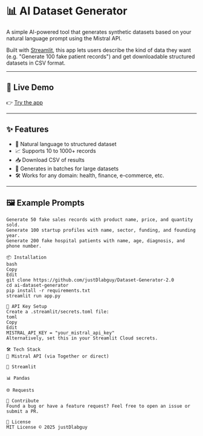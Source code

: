 # 📊 AI Dataset Generator

A simple AI-powered tool that generates synthetic datasets based on your natural language prompt using the Mistral API.

Built with [Streamlit](https://streamlit.io), this app lets users describe the kind of data they want (e.g. "Generate 100 fake patient records") and get downloadable structured datasets in CSV format.

---

## 🚀 Live Demo

👉 [Try the app](https://dataset-gen.streamlit.app/) 

---

## ✨ Features

- 🧠 Natural language to structured dataset
- 📈 Supports 10 to 1000+ records
- 📥 Download CSV of results
- 🔁 Generates in batches for large datasets
- 🛠️ Works for any domain: health, finance, e-commerce, etc.

---

## 🖼 Example Prompts

```text
Generate 50 fake sales records with product name, price, and quantity sold.
Generate 100 startup profiles with name, sector, funding, and founding year.
Generate 200 fake hospital patients with name, age, diagnosis, and phone number.

📦 Installation
bash
Copy
Edit
git clone https://github.com/justDlabguy/Dataset-Generator-2.0
cd ai-dataset-generator
pip install -r requirements.txt
streamlit run app.py

🔐 API Key Setup
Create a .streamlit/secrets.toml file:
toml
Copy
Edit
MISTRAL_API_KEY = "your_mistral_api_key"
Alternatively, set this in your Streamlit Cloud secrets.

🛠 Tech Stack
🧠 Mistral API (via Together or direct)

🎈 Streamlit

📊 Pandas

🌐 Requests

🤝 Contribute
Found a bug or have a feature request? Feel free to open an issue or submit a PR.

📄 License
MIT License © 2025 justDlabguy